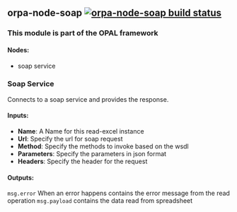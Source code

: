 ## orpa-node-soap [![orpa-node-soap build status](https://frozen-fortress-98851.herokuapp.com/telligro/orpa-nodes/5/badge?subject=build)](https://travis-ci.org/telligro/orpa-nodes)
### This module is part of the OPAL framework
#### Nodes: 
* soap service
### Soap Service
Connects to a soap service and provides the response.
#### Inputs:
* **Name**: A Name for this read-excel instance
* **Url**: Specify the url for soap request
* **Method**: Specify the methods to invoke based on the wsdl
* **Parameters**: Specify the parameters in json format
* **Headers**: Specify the header for the request
#### Outputs:
`msg.error` When an error happens contains the error message from the read operation
`msg.payload` contains the data read from spreadsheet
